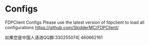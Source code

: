 # Configs
FDPClient Configs
Please use the latest version of fdpclient to load all configurations
https://github.com/SkidderMC/FDPClient/




如果您是中国人请进QQ群:330255074| 460662161


